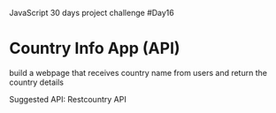 JavaScript 30 days project challenge #Day16
<h1>Country Info App (API)</h1>
build a webpage that receives country name from users and return the country details

Suggested API: Restcountry API
